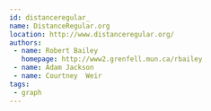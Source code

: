 ```yaml
---
id: distanceregular_
name: DistanceRegular.org
location: http://www.distanceregular.org/
authors:
 - name: Robert Bailey
   homepage: http://www2.grenfell.mun.ca/rbailey
 - name: Adam Jackson
 - name: Courtney  Weir
tags:
 - graph
---
```


